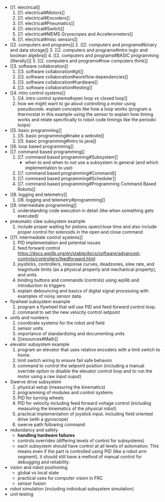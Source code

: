 - [[1. electrical]]
	1. [[1. electrical#Motors]]
	2. [[1. electrical#Encoders]]
	3. [[1. electrical#Pneumatics]]
	4. [[1. electrical#Switch]]
	5. [[1. electrical#MEMS Gryoscopes and Accelerometers]]
	6. [[1. electrical#misc sensors]]
- [[2. computers and programs]]
	2. [[2. computers and programs#binary and data storage]]
	3. [[2. computers and programs#intro logic and boolean algebra]]
	4. [[2. computers and programs#BASIC programming (literally)]]
	5. [[2. computers and programs#how computers think]]
- [[3. software collaboration]]
	1. [[3. software collaboration#git]]
	3. [[3. software collaboration#workflow dependencies]]
	4. [[3. software collaboration#hardware]]
	5. [[3. software collaboration#testing]]
- [[4. intro control systems]]
	1. [[4. intro control systems#open loop vs closed loop]]
	3. how we might want to go about controlling a motor using pseudocode. explain concepts like how a loop works (program a thermostat in this example using the sensor to explain how timing works and relate specifically to robot code timings like the periodic loops)
- [[5. basic programming]]
	1. [[5. basic programming#make a website]]
	2. [[5. basic programming#intro to java]]
- [[6. loop based programming]]
- [[7. command based programming]]
	1. [[7. command based programming#Subsystem]]
		- when to and when to not use a subsystem in general (and which implementation to use)
	2. [[7. command based programming#Command]]
	3. [[7. command based programming#Scheduler]]
	4. [[7. command based programming#Programming Command Based Robots]]
- [[8. logging and telemetry]]
	1. [[8. logging and telemetry#programming]]
- [[9. intermediate programming]]
	1. understanding code execution in detail (like when something gets executed)
- pneumatic claw subsystem example
	1. include proper waiting for pistons open/close time and also include proper control for solenoids in the open and close command
- [[11. intermediate control systems]]
	1. PID implementation and potential issues
	2. feed forward control https://docs.wpilib.org/en/stable/docs/software/advanced-controls/controllers/feedforward.html
	3. joysticks, controllers, response curves, deadzones, slew rate, and magnitude limits (as a physical property and mechanical property), and units
	4. binding buttons and commands (controls) using wpilib and introduction to triggers
	5. explain debouncing and basics of digital signal processing with examples of noisy sensor data.
- flywheel subsystem example
	1. program a flywheel that will use PID and feed forward control loop.
	2. command to set the new velocity control setpoint
- units and numbers
	1. coordinate systems for the robot and field
	2. sensor units
	3. importance of standardizing and documenting units
	4. [[resources#Math]]
- elevator subsystem example
	1. program an elevator that uses relative encoders with a limit switch to home.
	2. limit switch wiring to ensure fail safe behavior
	3. command to control the setpoint position (including a manual override option to disable the elevator control loop and to run the motor using a raw input ouput)
- Swerve drive subsystem
	1. physical setup (measuring the kinematics)
	2. programming of modules and control systems
	3. PID for turning wheels
	4. PID for velocity including feed forward voltage control (including measuring the kinematics of the physical robot)
	5. practical implementation of joystick input. including field oriented drive (with a gyroscope)
	6. swerve path following command
- redundancy and safety 
	- **handling hardware failures**
	- controls overrides (differing levels of control for subsystems)
	- each subsystem should have control at all levels of automation. This means even if the part is controlled using PID (like a robot arm segment), it should still have a method of manual control for debugging and reliability.
- vision and robot positioning
	- global vs local state
	- practical uses for computer vision in FRC
	- sensor fusion
- robot simulation (including individual subsystem simulation)
- unit testing